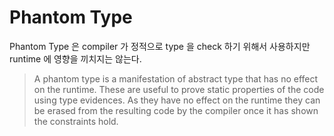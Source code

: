 # Phantom Type

Phantom Type 은 compiler 가 정적으로 type 을 check 하기 위해서 사용하지만 
runtime 에 영향을 끼치지는 않는다. 

> A phantom type is a manifestation of abstract type that has no effect 
on the runtime. These are useful to prove static properties of the code 
using type evidences. As they have no effect on the runtime they can 
be erased from the resulting code by the compiler once it has shown the 
constraints hold.
